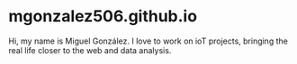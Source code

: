 # mgonzalez506.github.io
Hi, my name is Miguel González. I love to work on ioT projects, bringing the real life closer to the web and data analysis.
